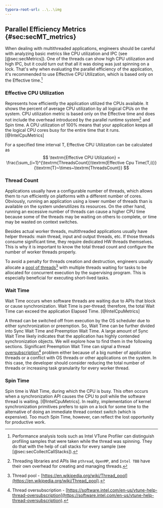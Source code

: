 ```yaml
---
typora-root-url: ..\..\img
---
```


## Parallel Efficiency Metrics {#sec:secMT_metrics}

When dealing with multithreaded applications, engineers should be careful with analyzing basic metrics like CPU utilization and IPC (see [@sec:secMetrics]). One of the threads can show high CPU utilization and high IPC, but it could turn out that all it was doing was just spinning on a lock. That's why when evaluating the parallel efficiency of the application, it's recommended to use Effective CPU Utilization, which is based only on the Effective time.[^12]

### Effective CPU Utilization

Represents how efficiently the application utilized the CPUs available. It shows the percent of average CPU utilization by all logical CPUs on the system. CPU utilization metric is based only on the Effective time and does not include the overhead introduced by the parallel runtime system[^11] and Spin time. A CPU utilization of 100% means that your application keeps all the logical CPU cores busy for the entire time that it runs. [@IntelCpuMetrics]

For a specified time interval T, Effective CPU Utilization can be calculated as
$$
\textrm{Effective CPU Utilization} = \frac{\sum_{i=1}^{\textrm{ThreadsCount}}\textrm{Effective Cpu Time(T,i)}}{\textrm{T}~\times~\textrm{ThreadsCount}}
$$

### Thread Count

Applications usually have a configurable number of threads, which allows them to run efficiently on platforms with a different number of cores. Obviously, running an application using a lower number of threads than is available on the system underutilizes its resources. On the other hand, running an excessive number of threads can cause a higher CPU time because some of the threads may be waiting on others to complete, or time may be wasted on context switches.

Besides actual worker threads, multithreaded applications usually have helper threads: main thread, input and output threads, etc. If those threads consume significant time, they require dedicated HW threads themselves. This is why it is important to know the total thread count and configure the number of worker threads properly.

To avoid a penalty for threads creation and destruction, engineers usually allocate a [pool of threads](https://en.wikipedia.org/wiki/Thread_pool)[^14] with multiple threads waiting for tasks to be allocated for concurrent execution by the supervising program. This is especially beneficial for executing short-lived tasks.

### Wait Time

Wait Time occurs when software threads are waiting due to APIs that block or cause synchronization. Wait Time is per-thread; therefore, the total Wait Time can exceed the application Elapsed Time. [@IntelCpuMetrics]

A thread can be switched off from execution by the OS scheduler due to either synchronization or preemption. So, Wait Time can be further divided into Sync Wait Time and Preemption Wait Time. A large amount of Sync Wait Time likely indicates that the application has highly contended synchronization objects. We will explore how to find them in the following sections. Significant Preemption Wait Time can signal a thread [oversubscription](https://software.intel.com/en-us/vtune-help-thread-oversubscription)[^13] problem either because of a big number of application threads or a conflict with OS threads or other applications on the system. In this case, the developer should consider reducing the total number of threads or increasing task granularity for every worker thread.

### Spin Time

Spin time is Wait Time, during which the CPU is busy. This often occurs when a synchronization API causes the CPU to poll while the software thread is waiting. [@IntelCpuMetrics]. In reality, implementation of kernel synchronization primitives prefers to spin on a lock for some time to the alternative of doing an immediate thread context switch (which is expensive). Too much Spin Time, however, can reflect the lost opportunity for productive work. 

[^11]: Threading libraries and APIs like `pthread`, `OpenMP`, and `Intel TBB` have their own overhead for creating and managing threads.
[^12]: Performance analysis tools such as Intel VTune Profiler can distinguish profiling samples that were taken while the thread was spinning. They do that with the help of call stacks for every sample (see [@sec:secCollectCallStacks]).
[^13]: Thread oversubscription - [https://software.intel.com/en-us/vtune-help-thread-oversubscription](https://software.intel.com/en-us/vtune-help-thread-oversubscription).
[^14]: Thread pool - [https://en.wikipedia.org/wiki/Thread_pool](https://en.wikipedia.org/wiki/Thread_pool).
